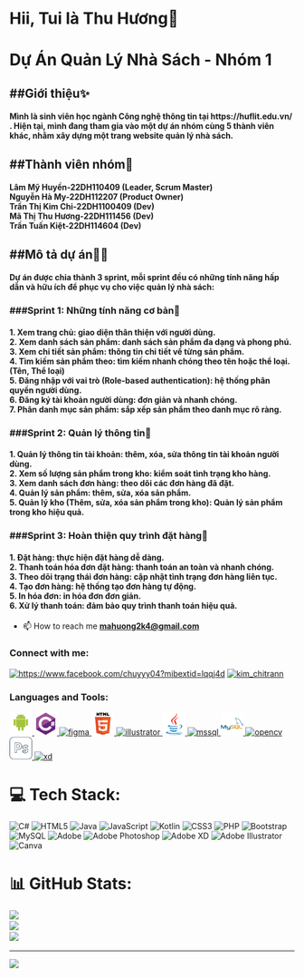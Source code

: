 <h1 align="left">Hii, Tui là Thu Hương🥑</h1>
<h1 align="left">Dự Án Quản Lý Nhà Sách - Nhóm 1</h1>
<h2 align="left">##Giới thiệu✨</h2>
<h4 align="left">Mình là sinh viên học ngành Công nghệ thông tin tại https://huflit.edu.vn/ <Br>. Hiện tại, mình đang tham gia vào một dự án nhóm cùng 5 thành viên khác, nhằm xây dựng một trang website quản lý nhà sách. </h4>
<h2 align="left">##Thành viên nhóm💖</h2>
<h4 align="left">Lâm Mỹ Huyền-22DH110409 (Leader, Scrum Master)<Br>Nguyễn Hà My-22DH112207 (Product Owner)<Br>Trần Thị Kim Chi-22DH1100409 (Dev)<Br>Mã Thị Thu Hương-22DH111456 (Dev) <Br>Trần Tuấn Kiệt-22DH114604 (Dev) </h4>
<h2 align="left">##Mô tả dự án🌱🍉</h2>
<h4 align="left">Dự án được chia thành 3 sprint, mỗi sprint đều có những tính năng hấp dẫn và hữu ích để phục vụ cho việc quản lý nhà sách: </h4>
<h3 align="left">###Sprint 1: Những tính năng cơ bản🌷</h3>
<h4 align="left">1. Xem trang chủ: giao diện thân thiện với người dùng. <Br>2. Xem danh sách sản phẩm: danh sách sản phẩm đa dạng và phong phú. <Br>3. Xem chi tiết sản phẩm: thông tin chi tiết về từng sản phẩm. <Br>4. Tìm kiếm sản phẩm theo: tìm kiếm nhanh chóng theo tên hoặc thể loại. (Tên, Thể loại) <Br>5. Đăng nhập với vai trò (Role-based authentication): hệ thống phân quyền người dùng. <Br>6. Đăng ký tài khoản người dùng: đơn giản và nhanh chóng. <Br>7. Phân danh mục sản phẩm: sắp xếp sản phẩm theo danh mục rõ ràng.</h4>
<h3 align="left">###Sprint 2: Quản lý thông tin🌷</h3>
<h4 align="left">1. Quản lý thông tin tài khoản: thêm, xóa, sửa thông tin tài khoản người dùng. <Br>2. Xem số lượng sản phẩm trong kho: kiểm soát tình trạng kho hàng. <Br>3. Xem danh sách đơn hàng: theo dõi các đơn hàng đã đặt. <Br>4. Quản lý sản phẩm: thêm, sửa, xóa sản phẩm. <Br>5. Quản lý kho (Thêm, sửa, xóa sản phẩm trong kho): Quản lý sản phẩm trong kho hiệu quả. </h4>
<h3 align="left">###Sprint 3: Hoàn thiện quy trình đặt hàng🌷</h3>
<h4 align="left">1. Đặt hàng: thực hiện đặt hàng dễ dàng. <Br>2. Thanh toán hóa đơn đặt hàng: thanh toán an toàn và nhanh chóng. <Br>3. Theo dõi trạng thái đơn hàng: cập nhật tình trạng đơn hàng liên tục. <Br>4. Tạo đơn hàng: hệ thống tạo đơn hàng tự động. <Br>5. In hóa đơn: in hóa đơn đơn giản. <Br>6. Xử lý thanh toán: đảm bảo quy trình thanh toán hiệu quả. </h4>

- 📫 How to reach me **mahuong2k4@gmail.com**

<h3 align="left">Connect with me:</h3>
<p align="left">
<a href="https://fb.com/https://www.facebook.com/chuyyy04?mibextid=lqqj4d" target="blank"><img align="center" src="https://raw.githubusercontent.com/rahuldkjain/github-profile-readme-generator/master/src/images/icons/Social/facebook.svg" alt="https://www.facebook.com/chuyyy04?mibextid=lqqj4d" height="30" width="40" /></a>
<a href="https://instagram.com/kim_chitrann" target="blank"><img align="center" src="https://raw.githubusercontent.com/rahuldkjain/github-profile-readme-generator/master/src/images/icons/Social/instagram.svg" alt="kim_chitrann" height="30" width="40" /></a>
</p>

<h3 align="left">Languages and Tools:</h3>
<p align="left"> <a href="https://developer.android.com" target="_blank" rel="noreferrer"> <img src="https://raw.githubusercontent.com/devicons/devicon/master/icons/android/android-original-wordmark.svg" alt="android" width="40" height="40"/> </a> <a href="https://www.w3schools.com/cs/" target="_blank" rel="noreferrer"> <img src="https://raw.githubusercontent.com/devicons/devicon/master/icons/csharp/csharp-original.svg" alt="csharp" width="40" height="40"/> </a> <a href="https://www.figma.com/" target="_blank" rel="noreferrer"> <img src="https://www.vectorlogo.zone/logos/figma/figma-icon.svg" alt="figma" width="40" height="40"/> </a> <a href="https://www.w3.org/html/" target="_blank" rel="noreferrer"> <img src="https://raw.githubusercontent.com/devicons/devicon/master/icons/html5/html5-original-wordmark.svg" alt="html5" width="40" height="40"/> </a> <a href="https://www.adobe.com/in/products/illustrator.html" target="_blank" rel="noreferrer"> <img src="https://www.vectorlogo.zone/logos/adobe_illustrator/adobe_illustrator-icon.svg" alt="illustrator" width="40" height="40"/> </a> <a href="https://www.java.com" target="_blank" rel="noreferrer"> <img src="https://raw.githubusercontent.com/devicons/devicon/master/icons/java/java-original.svg" alt="java" width="40" height="40"/> </a> <a href="https://www.microsoft.com/en-us/sql-server" target="_blank" rel="noreferrer"> <img src="https://www.svgrepo.com/show/303229/microsoft-sql-server-logo.svg" alt="mssql" width="40" height="40"/> </a> <a href="https://www.mysql.com/" target="_blank" rel="noreferrer"> <img src="https://raw.githubusercontent.com/devicons/devicon/master/icons/mysql/mysql-original-wordmark.svg" alt="mysql" width="40" height="40"/> </a> <a href="https://opencv.org/" target="_blank" rel="noreferrer"> <img src="https://www.vectorlogo.zone/logos/opencv/opencv-icon.svg" alt="opencv" width="40" height="40"/> </a> <a href="https://www.photoshop.com/en" target="_blank" rel="noreferrer"> <img src="https://raw.githubusercontent.com/devicons/devicon/master/icons/photoshop/photoshop-line.svg" alt="photoshop" width="40" height="40"/> </a> <a href="https://www.adobe.com/products/xd.html" target="_blank" rel="noreferrer"> <img src="https://cdn.worldvectorlogo.com/logos/adobe-xd.svg" alt="xd" width="40" height="40"/> </a> </p>


# 💻 Tech Stack:
![C#](https://img.shields.io/badge/c%23-%23239120.svg?style=for-the-badge&logo=csharp&logoColor=white) ![HTML5](https://img.shields.io/badge/html5-%23E34F26.svg?style=for-the-badge&logo=html5&logoColor=white) ![Java](https://img.shields.io/badge/java-%23ED8B00.svg?style=for-the-badge&logo=openjdk&logoColor=white) ![JavaScript](https://img.shields.io/badge/javascript-%23323330.svg?style=for-the-badge&logo=javascript&logoColor=%23F7DF1E) ![Kotlin](https://img.shields.io/badge/kotlin-%237F52FF.svg?style=for-the-badge&logo=kotlin&logoColor=white) ![CSS3](https://img.shields.io/badge/css3-%231572B6.svg?style=for-the-badge&logo=css3&logoColor=white) ![PHP](https://img.shields.io/badge/php-%23777BB4.svg?style=for-the-badge&logo=php&logoColor=white) ![Bootstrap](https://img.shields.io/badge/bootstrap-%238511FA.svg?style=for-the-badge&logo=bootstrap&logoColor=white) ![MySQL](https://img.shields.io/badge/mysql-4479A1.svg?style=for-the-badge&logo=mysql&logoColor=white) ![Adobe](https://img.shields.io/badge/adobe-%23FF0000.svg?style=for-the-badge&logo=adobe&logoColor=white) ![Adobe Photoshop](https://img.shields.io/badge/adobe%20photoshop-%2331A8FF.svg?style=for-the-badge&logo=adobe%20photoshop&logoColor=white) ![Adobe XD](https://img.shields.io/badge/Adobe%20XD-470137?style=for-the-badge&logo=Adobe%20XD&logoColor=#FF61F6) ![Adobe Illustrator](https://img.shields.io/badge/adobe%20illustrator-%23FF9A00.svg?style=for-the-badge&logo=adobe%20illustrator&logoColor=white) ![Canva](https://img.shields.io/badge/Canva-%2300C4CC.svg?style=for-the-badge&logo=Canva&logoColor=white)
# 📊 GitHub Stats:
![](https://github-readme-stats.vercel.app/api?username=Thuhuongsiudagiu&theme=dark&hide_border=false&include_all_commits=false&count_private=false)<br/>
![](https://github-readme-streak-stats.herokuapp.com/?user=Thuhuongsiudagiu&theme=dark&hide_border=false)<br/>
![](https://github-readme-stats.vercel.app/api/top-langs/?username=Thuhuongsiudagiu&theme=dark&hide_border=false&include_all_commits=false&count_private=false&layout=compact)

---
[![](https://visitcount.itsvg.in/api?id=Thuhuongsiudagiu&icon=0&color=0)](https://visitcount.itsvg.in)

<!-- Proudly created with GPRM ( https://gprm.itsvg.in ) -->
